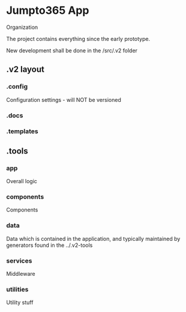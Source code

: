 # Jumpto365 App

Organization

The project contains everything since the early prototype.

New development shall be done in the /src/.v2 folder

## .v2 layout

### .config
Configuration settings - will NOT be versioned

### .docs

### .templates

## .tools

### app
Overall logic


### components
Components 


### data
Data which is contained in the application, and typically maintained by generators found in the ../.v2-tools

### services
Middleware


### utilities
Utility stuff
